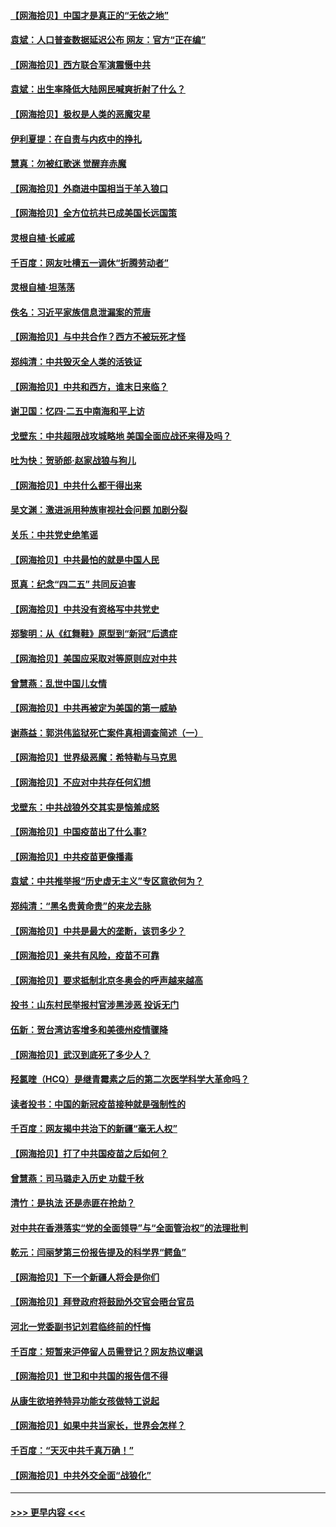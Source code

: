 #### [【网海拾贝】中国才是真正的“无依之地”](../pages/nsc993/n12915845.md?t=05011151) 
#### [袁斌：人口普查数据延迟公布 网友：官方“正在编”](../pages/nsc993/n12915748.md?t=05011151) 
#### [【网海拾贝】西方联合军演震慑中共](../pages/nsc993/n12913466.md?t=05011151) 
#### [袁斌：出生率降低大陆网民喊爽折射了什么？](../pages/nsc993/n12913365.md?t=05011151) 
#### [【网海拾贝】极权是人类的恶魔灾星](../pages/nsc993/n12910697.md?t=05011151) 
#### [伊利夏提：在自责与内疚中的挣扎](../pages/nsc993/n12910493.md?t=05011151) 
#### [慧真：勿被红歌迷 觉醒弃赤魔](../pages/nsc993/n12910485.md?t=05011151) 
#### [【网海拾贝】外商进中国相当于羊入狼口](../pages/nsc993/n12908274.md?t=05011151) 
#### [【网海拾贝】全方位抗共已成美国长远国策](../pages/nsc993/n12906878.md?t=05011151) 
#### [灵根自植‧长戚戚](../pages/nsc993/n12905585.md?t=05011151) 
#### [千百度：网友吐槽五一调休“折腾劳动者”](../pages/nsc993/n12905934.md?t=05011151) 
#### [灵根自植‧坦荡荡](../pages/nsc993/n12905562.md?t=05011151) 
#### [佚名：习近平家族信息泄漏案的荒唐](../pages/nsc993/n12904705.md?t=05011151) 
#### [【网海拾贝】与中共合作？西方不被玩死才怪](../pages/nsc993/n12903873.md?t=05011151) 
#### [郑纯清：中共毁灭全人类的活铁证](../pages/nsc993/n12903785.md?t=05011151) 
#### [【网海拾贝】中共和西方，谁末日来临？](../pages/nsc993/n12903482.md?t=05011151) 
#### [谢卫国：忆四‧二五中南海和平上访](../pages/nsc993/n12902192.md?t=05011151) 
#### [戈壁东：中共超限战攻城略地 美国全面应战还来得及吗？](../pages/nsc993/n12902297.md?t=05011151) 
#### [吐为快：贺骄郎‧赵家战狼与狗儿](../pages/nsc993/n12902280.md?t=05011151) 
#### [【网海拾贝】中共什么都干得出来](../pages/nsc993/n12897500.md?t=05011151) 
#### [吴文渊：激进派用种族审视社会问题 加剧分裂](../pages/nsc993/n12893881.md?t=05011151) 
#### [关乐：中共党史绝笔谣](../pages/nsc993/n12897270.md?t=05011151) 
#### [【网海拾贝】中共最怕的就是中国人民](../pages/nsc993/n12894705.md?t=05011151) 
#### [觅真：纪念“四二五” 共同反迫害](../pages/nsc993/n12894553.md?t=05011151) 
#### [【网海拾贝】中共没有资格写中共党史](../pages/nsc993/n12892231.md?t=05011151) 
#### [郑黎明：从《红舞鞋》原型到“新冠”后遗症](../pages/nsc993/n12890469.md?t=05011151) 
#### [【网海拾贝】美国应采取对等原则应对中共](../pages/nsc993/n12889176.md?t=05011151) 
#### [曾慧燕：乱世中国儿女情](../pages/nsc993/n12887931.md?t=05011151) 
#### [【网海拾贝】中共再被定为美国的第一威胁](../pages/nsc993/n12887580.md?t=05011151) 
#### [谢燕益：郭洪伟监狱死亡案件真相调查简述（一）](../pages/nsc993/n12885648.md?t=05011151) 
#### [【网海拾贝】世界级恶魔：希特勒与马克思](../pages/nsc993/n12884062.md?t=05011151) 
#### [【网海拾贝】不应对中共存任何幻想](../pages/nsc993/n12881460.md?t=05011151) 
#### [戈壁东：中共战狼外交其实是恼羞成怒](../pages/nsc993/n12880392.md?t=05011151) 
#### [【网海拾贝】中国疫苗出了什么事?](../pages/nsc993/n12879124.md?t=05011151) 
#### [【网海拾贝】中共疫苗更像播毒](../pages/nsc993/n12876631.md?t=05011151) 
#### [袁斌：中共推举报“历史虚无主义”专区意欲何为？](../pages/nsc993/n12876530.md?t=05011151) 
#### [郑纯清：“黑名贵黄命贵”的来龙去脉](../pages/nsc993/n12875589.md?t=05011151) 
#### [【网海拾贝】中共是最大的垄断，该罚多少？](../pages/nsc993/n12874006.md?t=05011151) 
#### [【网海拾贝】亲共有风险，疫苗不可靠](../pages/nsc993/n12872224.md?t=05011151) 
#### [【网海拾贝】要求抵制北京冬奥会的呼声越来越高](../pages/nsc993/n12868962.md?t=05011151) 
#### [投书：山东村民举报村官涉黑涉恶 投诉无门](../pages/nsc993/n12869726.md?t=05011151) 
#### [伍新：贺台湾访客增多和美德州疫情骤降](../pages/nsc993/n12865651.md?t=05011151) 
#### [【网海拾贝】武汉到底死了多少人？](../pages/nsc993/n12863707.md?t=05011151) 
#### [羟氯喹（HCQ）是继青霉素之后的第二次医学科学大革命吗？](../pages/nsc993/n12638564.md?t=05011151) 
#### [读者投书：中国的新冠疫苗接种就是强制性的](../pages/nsc993/n12859932.md?t=05011151) 
#### [千百度：网友揭中共治下的新疆“毫无人权”](../pages/nsc993/n12858385.md?t=05011151) 
#### [【网海拾贝】打了中共国疫苗之后如何？](../pages/nsc993/n12857866.md?t=05011151) 
#### [曾慧燕：司马璐走入历史 功载千秋](../pages/nsc993/n12856996.md?t=05011151) 
#### [清竹：是执法 还是赤匪在抢劫？](../pages/nsc993/n12856952.md?t=05011151) 
#### [对中共在香港落实“党的全面领导”与“全面管治权”的法理批判](../pages/nsc993/n12856929.md?t=05011151) 
#### [乾元：闫丽梦第三份报告提及的科学界“鳄鱼”](../pages/nsc993/n12855985.md?t=05011151) 
#### [【网海拾贝】下一个新疆人将会是你们](../pages/nsc993/n12855864.md?t=05011151) 
#### [【网海拾贝】拜登政府将鼓励外交官会晤台官员](../pages/nsc993/n12853615.md?t=05011151) 
#### [河北一党委副书记刘君临终前的忏悔](../pages/nsc993/n12849420.md?t=05011151) 
#### [千百度：短暂来沪停留人员需登记？网友热议嘲讽](../pages/nsc993/n12853497.md?t=05011151) 
#### [【网海拾贝】世卫和中共国的报告信不得](../pages/nsc993/n12850902.md?t=05011151) 
#### [从康生欲培养特异功能女孩做特工说起](../pages/nsc993/n12849289.md?t=05011151) 
#### [【网海拾贝】如果中共当家长，世界会怎样？](../pages/nsc993/n12848436.md?t=05011151) 
#### [千百度：“天灭中共千真万确！”](../pages/nsc993/n12845659.md?t=05011151) 
#### [【网海拾贝】中共外交全面“战狼化”](../pages/nsc993/n12845607.md?t=05011151) 

----
#### [ >>> 更早内容 <<< ](../indexes/nsc993-earlier.md)
